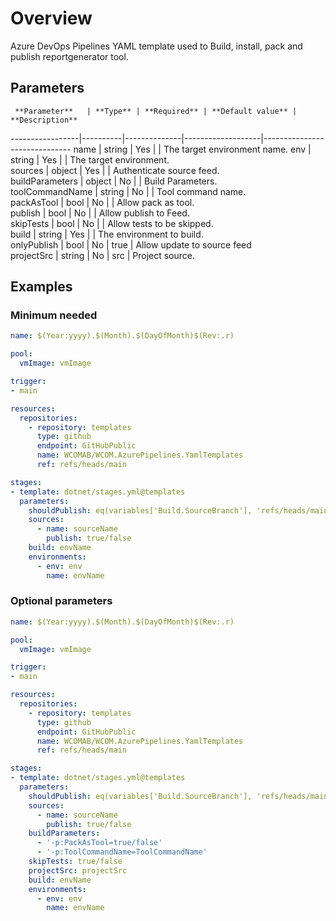 # Overview

Azure DevOps Pipelines YAML template used to Build, install, pack and publish reportgenerator tool.

## Parameters

     **Parameter**   | **Type** | **Required** | **Default value** | **Description**              
-----------------|----------|--------------|-------------------|------------------------------
 name            | string   | Yes          |                   | The target environment name. 
 env             | string   | Yes          |                   | The target environment.      
 sources         | object   | Yes          |                   | Authenticate source feed.    
 buildParameters | object   | No           |                   | Build Parameters.            
 toolCommandName | string   | No           |                   | Tool command name.           
 packAsTool      | bool     | No           |                   | Allow pack as tool.          
 publish         | bool     | No           |                   | Allow publish to Feed.       
 skipTests       | bool     | No           |                   | Allow tests to be skipped.   
 build           | string   | Yes          |                   | The environment to build.    
 onlyPublish     | bool     | No           | true              | Allow update to source feed  
 projectSrc      | string   | No           | src               | Project source. 

## Examples

### Minimum needed

```yaml
name: $(Year:yyyy).$(Month).$(DayOfMonth)$(Rev:.r)

pool:
  vmImage: vmImage

trigger:
- main

resources:
  repositories:
    - repository: templates
      type: github
      endpoint: GitHubPublic
      name: WCOMAB/WCOM.AzurePipelines.YamlTemplates
      ref: refs/heads/main

stages:
- template: dotnet/stages.yml@templates
  parameters:
    shouldPublish: eq(variables['Build.SourceBranch'], 'refs/heads/main')
    sources:
      - name: sourceName
        publish: true/false
    build: envName
    environments:
      - env: env
        name: envName
```

### Optional parameters

```yaml
name: $(Year:yyyy).$(Month).$(DayOfMonth)$(Rev:.r)

pool:
  vmImage: vmImage

trigger:
- main

resources:
  repositories:
    - repository: templates
      type: github
      endpoint: GitHubPublic
      name: WCOMAB/WCOM.AzurePipelines.YamlTemplates
      ref: refs/heads/main

stages:
- template: dotnet/stages.yml@templates
  parameters:
    shouldPublish: eq(variables['Build.SourceBranch'], 'refs/heads/main')
    sources:
      - name: sourceName
        publish: true/false
    buildParameters:
      - '-p:PackAsTool=true/false'
      - '-p:ToolCommandName=ToolCommandName'
    skipTests: true/false
    projectSrc: projectSrc
    build: envName
    environments:
      - env: env
        name: envName
```